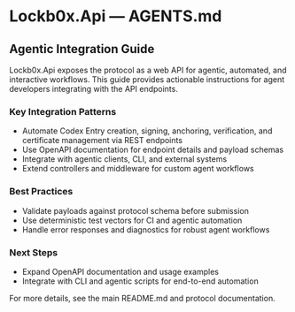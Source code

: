 # Lockb0x.Api — AGENTS.md

## Agentic Integration Guide

Lockb0x.Api exposes the protocol as a web API for agentic, automated, and interactive workflows. This guide provides actionable instructions for agent developers integrating with the API endpoints.

### Key Integration Patterns

- Automate Codex Entry creation, signing, anchoring, verification, and certificate management via REST endpoints
- Use OpenAPI documentation for endpoint details and payload schemas
- Integrate with agentic clients, CLI, and external systems
- Extend controllers and middleware for custom agent workflows

### Best Practices

- Validate payloads against protocol schema before submission
- Use deterministic test vectors for CI and agentic automation
- Handle error responses and diagnostics for robust agent workflows

### Next Steps

- Expand OpenAPI documentation and usage examples
- Integrate with CLI and agentic scripts for end-to-end automation

For more details, see the main README.md and protocol documentation.
